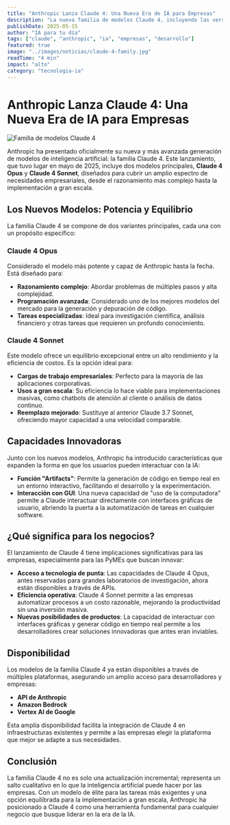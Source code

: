 ```yaml
---
title: "Anthropic Lanza Claude 4: Una Nueva Era de IA para Empresas"
description: "La nueva familia de modelos Claude 4, incluyendo las versiones Opus y Sonnet, redefine las capacidades de la IA para tareas complejas, programación y aplicaciones empresariales a gran escala."
publishDate: 2025-05-15
author: "IA para tu día"
tags: ["claude", "anthropic", "ia", "empresas", "desarrollo"]
featured: true
image: "../images/noticias/claude-4-family.jpg"
readTime: "4 min"
impact: "alto"
category: "tecnologia-ia"
---
```


# Anthropic Lanza Claude 4: Una Nueva Era de IA para Empresas

![Familia de modelos Claude 4](../images/noticias/claude-4-family.jpg)

Anthropic ha presentado oficialmente su nueva y más avanzada generación de modelos de inteligencia artificial: la familia Claude 4. Este lanzamiento, que tuvo lugar en mayo de 2025, incluye dos modelos principales, **Claude 4 Opus** y **Claude 4 Sonnet**, diseñados para cubrir un amplio espectro de necesidades empresariales, desde el razonamiento más complejo hasta la implementación a gran escala.

## Los Nuevos Modelos: Potencia y Equilibrio

La familia Claude 4 se compone de dos variantes principales, cada una con un propósito específico:

### Claude 4 Opus
Considerado el modelo más potente y capaz de Anthropic hasta la fecha. Está diseñado para:
- **Razonamiento complejo**: Abordar problemas de múltiples pasos y alta complejidad.
- **Programación avanzada**: Considerado uno de los mejores modelos del mercado para la generación y depuración de código.
- **Tareas especializadas**: Ideal para investigación científica, análisis financiero y otras tareas que requieren un profundo conocimiento.

### Claude 4 Sonnet
Este modelo ofrece un equilibrio excepcional entre un alto rendimiento y la eficiencia de costos. Es la opción ideal para:
- **Cargas de trabajo empresariales**: Perfecto para la mayoría de las aplicaciones corporativas.
- **Usos a gran escala**: Su eficiencia lo hace viable para implementaciones masivas, como chatbots de atención al cliente o análisis de datos continuo.
- **Reemplazo mejorado**: Sustituye al anterior Claude 3.7 Sonnet, ofreciendo mayor capacidad a una velocidad comparable.

## Capacidades Innovadoras

Junto con los nuevos modelos, Anthropic ha introducido características que expanden la forma en que los usuarios pueden interactuar con la IA:

- **Función "Artifacts"**: Permite la generación de código en tiempo real en un entorno interactivo, facilitando el desarrollo y la experimentación.
- **Interacción con GUI**: Una nueva capacidad de "uso de la computadora" permite a Claude interactuar directamente con interfaces gráficas de usuario, abriendo la puerta a la automatización de tareas en cualquier software.

## ¿Qué significa para los negocios?

El lanzamiento de Claude 4 tiene implicaciones significativas para las empresas, especialmente para las PyMEs que buscan innovar:

- **Acceso a tecnología de punta**: Las capacidades de Claude 4 Opus, antes reservadas para grandes laboratorios de investigación, ahora están disponibles a través de APIs.
- **Eficiencia operativa**: Claude 4 Sonnet permite a las empresas automatizar procesos a un costo razonable, mejorando la productividad sin una inversión masiva.
- **Nuevas posibilidades de productos**: La capacidad de interactuar con interfaces gráficas y generar código en tiempo real permite a los desarrolladores crear soluciones innovadoras que antes eran inviables.

## Disponibilidad

Los modelos de la familia Claude 4 ya están disponibles a través de múltiples plataformas, asegurando un amplio acceso para desarrolladores y empresas:
- **API de Anthropic**
- **Amazon Bedrock**
- **Vertex AI de Google**

Esta amplia disponibilidad facilita la integración de Claude 4 en infraestructuras existentes y permite a las empresas elegir la plataforma que mejor se adapte a sus necesidades.

## Conclusión

La familia Claude 4 no es solo una actualización incremental; representa un salto cualitativo en lo que la inteligencia artificial puede hacer por las empresas. Con un modelo de élite para las tareas más exigentes y una opción equilibrada para la implementación a gran escala, Anthropic ha posicionado a Claude 4 como una herramienta fundamental para cualquier negocio que busque liderar en la era de la IA.
